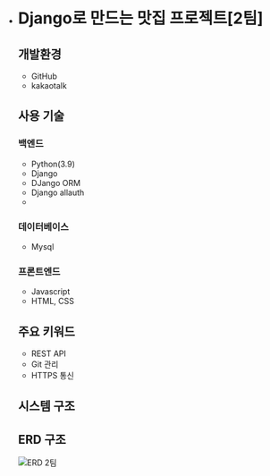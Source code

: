 + # Django로 만드는 맛집 프로젝트[2팀]
  ## **개발환경**
   + GitHub
   + kakaotalk

  ## **사용 기술**
     ### **백엔드**   
     + Python(3.9)
     + Django
     + DJango ORM
     + Django allauth
     +     

    ### **데이터베이스**
     + Mysql

    ### **프론트엔드**
     + Javascript
     + HTML, CSS

  ## **주요 키워드**
  + REST API
  + Git 관리
  + HTTPS 통신
  
  ## **시스템 구조**
  
  ## **ERD 구조**
  ![ERD 2팀](https://user-images.githubusercontent.com/96184680/151283604-da4eba5b-061c-4546-b414-b2d1c672a01e.JPG)

  
  
   





